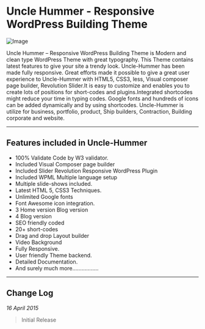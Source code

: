 # Uncle Hummer - Responsive WordPress Building Theme
![Image](https://raw.githubusercontent.com/webtechfreaky/Uncle-Hummer-WordPress-Theme/master/screenshots/preview.png)

Uncle Hummer – Responsive WordPress Building Theme is Modern and clean type WordPress Theme with great typography. This Theme contains latest features to give your site a trendy look. Uncle-Hummer has been made fully responsive. Great efforts made it possible to give a great user experience to Uncle-Hummer with HTML5, CSS3, less, Visual composer page builder, Revolution Slider.It is easy to customize and enables you to create lots of positions for short-codes and plugins.Integrated shortcodes might reduce your time in typing codes. Google fonts and hundreds of icons can be added dynamically and by using shortcodes. Uncle-Hummer is utilize for business, portfolio, product, Ship builders, Contraction, Building corporate and website.

***

## Features included in Uncle-Hummer 
- 100% Validate Code by W3 validator. 
- Included Visual Composer page builder 
- Included Slider Revolution Responsive WordPress Plugin 
- Included WPML Multiple language setup 
- Multiple slide-shows included. 
- Latest HTML 5, CSS3 Techniques. 
- Unlimited Google fonts 
- Font Awesome icon integration. 
- 3 Home version Blog version 
- 4 Blog version 
- SEO friendly coded 
- 20+ short-codes 
- Drag and drop Layout builder 
- Video Background 
- Fully Responsive. 
- User friendly Theme backend. 
- Detailed Documentation. 
- And surely much more…..............

---

## Change Log
*16 April 2015*
> Initial Release
